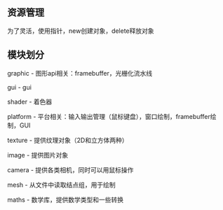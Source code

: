 ## 资源管理

为了灵活，使用指针，new创建对象，delete释放对象


## 模块划分

graphic - 图形api相关：framebuffer，光栅化流水线

gui - gui

shader - 着色器

platform - 平台相关：输入输出管理（鼠标键盘），窗口绘制，framebuffer绘制，GUI

texture - 提供纹理对象（2D和立方体两种）

image - 提供图片对象

camera - 提供各类相机，同时可以用鼠标操作

mesh - 从文件中读取结点组，用于绘制

maths - 数学库，提供数学类型和一些转换



